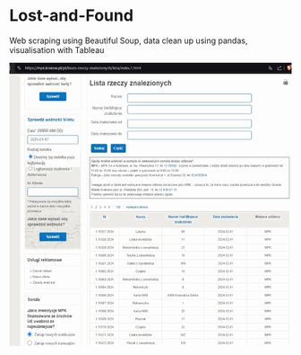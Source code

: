 # Lost-and-Found
Web scraping using Beautiful Soup, data clean up using pandas, visualisation with Tableau

![transform](images/output.gif)
